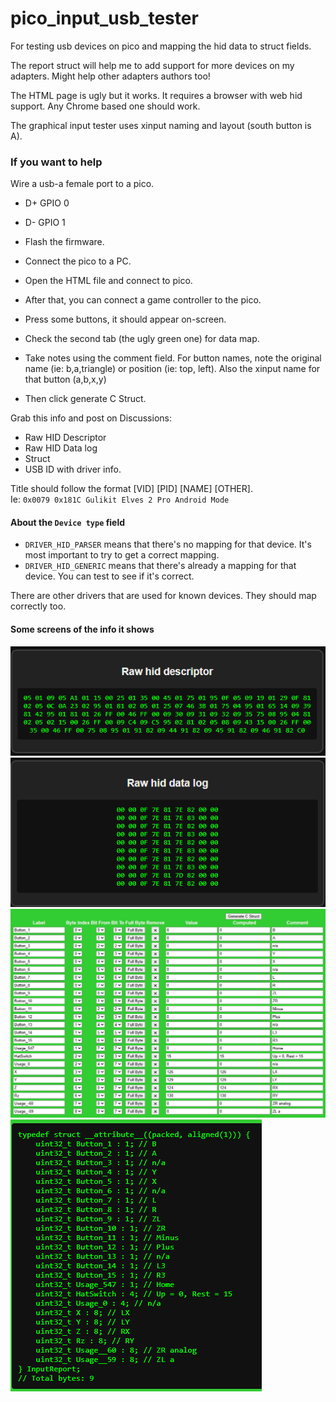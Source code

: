 # pico_input_usb_tester

For testing usb devices on pico and mapping the hid data to struct fields.

The report struct will help me to add support for more devices on my adapters.
Might help other adapters authors too!

The HTML page is ugly but it works. It requires a browser with web hid support. Any Chrome based one should work.

The graphical input tester uses xinput naming and layout (south button is A).

### If you want to help

Wire a usb-a female port to a pico.
- D+ GPIO 0
- D- GPIO 1

- Flash the firmware.
- Connect the pico to a PC.
- Open the HTML file and connect to pico.
- After that, you can connect a game controller to the pico.
- Press some buttons, it should appear on-screen.
- Check the second tab (the ugly green one) for data map.
- Take notes using the comment field. For button names, note the original name (ie: b,a,triangle) or position (ie: top, left). Also the xinput name for that button (a,b,x,y)
- Then click generate C Struct.

Grab this info and post on Discussions:

- Raw HID Descriptor
- Raw HID Data log
- Struct
- USB ID with driver info.

Title should follow the format [VID] [PID] [NAME] [OTHER].<br/>
Ie: `0x0079 0x181C Gulikit Elves 2 Pro Android Mode`

#### About the `Device type` field
- `DRIVER_HID_PARSER` means that there's no mapping for that device.
It's most important to try to get a correct mapping.
- `DRIVER_HID_GENERIC` means that there's already a mapping for that device. You can test to see if it's correct.

There are other drivers that are used for known devices. They should map correctly too.

#### Some screens of the info it shows

![HID descriptor](docs/hid_desc.png)
![HID data log](docs/hid_data.png)
![Data mapping](docs/data_map.png)
![Resulting struct map](docs/struct.png)
